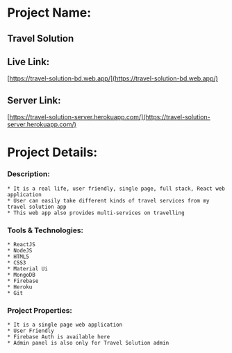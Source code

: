 # Project Name:

  ## Travel Solution

## Live Link:

 [https://travel-solution-bd.web.app/](https://travel-solution-bd.web.app/)

## Server Link:

 [https://travel-solution-server.herokuapp.com/](https://travel-solution-server.herokuapp.com/)

# Project Details:

 ### Description:
    
    * It is a real life, user friendly, single page, full stack, React web application
    * User can easily take different kinds of travel services from my travel solution app
    * This web app also provides multi-services on travelling
 
 ### Tools & Technologies:
    
    * ReactJS
    * NodeJS
    * HTML5
    * CSS3
    * Material Ui
    * MongoDB
    * Firebase
    * Heroku
    * Git
 ### Project Properties:
    
    * It is a single page web application
    * User Friendly
    * Firebase Auth is available here
    * Admin panel is also only for Travel Solution admin 
